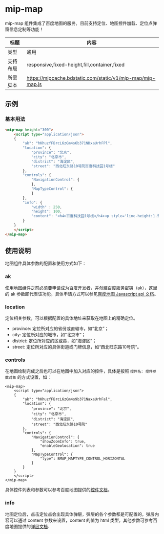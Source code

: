 # mip-map

mip-map 组件集成了百度地图的服务，目前支持定位、地图控件加载、定位点弹窗信息定制等功能！

标题|内容
----|----
类型|通用
支持布局|responsive,fixed-height,fill,container,fixed
所需脚本|https://mipcache.bdstatic.com/static/v1/mip-map/mip-map.js

## 示例

### 基本用法
```html
<mip-map height="300">
    <script type="application/json">
    {
        "ak": "hKhuzfFBrcL6zGm4s6b371NDxaUrhFPl",
        "location": {
            "province": "北京",
            "city": "北京市",
            "district": "海淀区",
            "street": "西北旺东路10号院百度科技园1号楼"
        },
        "controls": {
            "NavigationControl": {
            },
            "MapTypeControl": {
            }
        },
        "info": {
            "width" : 250,
            "height": 100,
            "content": "<h4>百度科技园1号楼</h4><p style='line-height:1.5;font-size:13px;'>百度科技园1号楼坐落于北京北京市海淀区西北旺东路10号院</p></div>"
        }
    }
    </script>
</mip-map>
```

## 使用说明

地图组件具体参数的配置和使用方式如下：

### ak

使用地图组件之前必须要申请成为百度开发者，并创建百度服务密钥（ak），这里的 ak 参数即代表该功能。具体申请方式可以参见[百度地图 Javascript api 文档](http://in.lbsyun.baidu.com/index.php?title=jspopular/guide/getkey)。

### location

定位相关参数，可以根据配置的具体地址来获取在地图上的精确定位。

- province: 定位所对应的省份或直辖市，如“北京”；
- city: 定位所对应的城市，如“北京市”；
- district: 定位所对应的区或县，如“海淀区”；
- street: 定位所对应的具体街道或门牌信息，如“西北旺东路10号院”。

### controls

在地图绘制完成之后也可以在地图中加入对应的控件，具体是按照 `控件名: 控件参数对象` 的方式设置，如：

```
<mip-map>
    <script type="application/json">
    {
        "ak": "hKhuzfFBrcL6zGm4s9b371NaxaUrhFal",
        "location": {
            "province": "北京",
            "city": "北京市",
            "district": "海淀区",
            "street": "西北旺东路10号院"
        },
        "controls": {
            "NavigationControl": {
                "showZoomInfo": true,
                "enableGeolocation": true
            },
            "MapTypeControl": {
                "type": BMAP_MAPTYPE_CONTROL_HORIZONTAL
            }
        }
    }
    </script>
</mip-map>
```

具体控件列表和参数可以参考百度地图提供的[控件文档](http://lbsyun.baidu.com/cms/jsapi/reference/jsapi_reference.html#a2b0)。

### info

地图定位后，点击定位点会出现具体弹层，弹层的各个参数都是可配置的，弹层内容可以通过 content 参数来设置，content 的值为 html 类型，其他参数可参考百度地图提供的[弹层文档](http://lbsyun.baidu.com/cms/jsapi/reference/jsapi_reference.html#a3b8).
